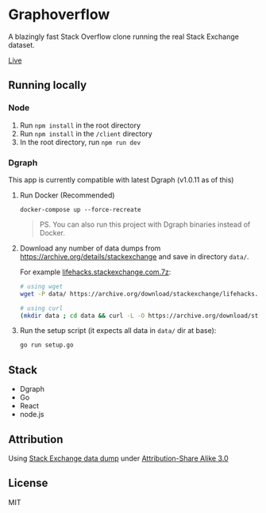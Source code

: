 # Graphoverflow

A blazingly fast Stack Overflow clone running the real Stack Exchange dataset.

[Live](https://graphoverflow.dgraph.io)

## Running locally

### Node

1. Run `npm install` in the root directory
2. Run `npm install` in the `/client` directory
3. In the root directory, run `npm run dev`

### Dgraph

This app is currently compatible with latest Dgraph (v1.0.11 as of this)

1. Run Docker (Recommended)

   `docker-compose up --force-recreate`

   > PS. You can also run this project with Dgraph binaries instead of Docker.

1. Download any number of data dumps from https://archive.org/details/stackexchange
   and save in directory `data/`.

   For example [lifehacks.stackexchange.com.7z](https://archive.org/download/stackexchange/lifehacks.stackexchange.com.7z):

   ```sh
   # using wget
   wget -P data/ https://archive.org/download/stackexchange/lifehacks.stackexchange.com.7z

   # using curl
   (mkdir data ; cd data && curl -L -O https://archive.org/download/stackexchange/lifehacks.stackexchange.com.7z)
   ```

1. Run the setup script (it expects all data in `data/` dir at base):

   ```sh
   go run setup.go
   ```

## Stack

- Dgraph
- Go
- React
- node.js

## Attribution

Using [Stack Exchange data dump](https://archive.org/details/stackexchange) under [Attribution-Share Alike 3.0](http://creativecommons.org/licenses/by-sa/3.0/)

## License

MIT
